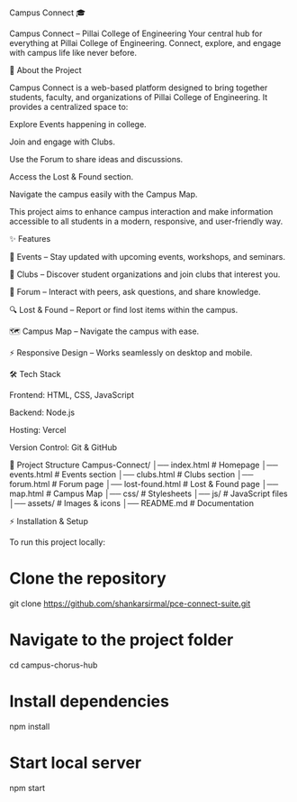 Campus Connect 🎓

Campus Connect – Pillai College of Engineering
Your central hub for everything at Pillai College of Engineering. Connect, explore, and engage with campus life like never before.

🚀 About the Project

Campus Connect is a web-based platform designed to bring together students, faculty, and organizations of Pillai College of Engineering.
It provides a centralized space to:

Explore Events happening in college.

Join and engage with Clubs.

Use the Forum to share ideas and discussions.

Access the Lost & Found section.

Navigate the campus easily with the Campus Map.

This project aims to enhance campus interaction and make information accessible to all students in a modern, responsive, and user-friendly way.

✨ Features

📅 Events – Stay updated with upcoming events, workshops, and seminars.

👥 Clubs – Discover student organizations and join clubs that interest you.

💬 Forum – Interact with peers, ask questions, and share knowledge.

🔍 Lost & Found – Report or find lost items within the campus.

🗺️ Campus Map – Navigate the campus with ease.

⚡ Responsive Design – Works seamlessly on desktop and mobile.

🛠️ Tech Stack

Frontend: HTML, CSS, JavaScript

Backend: Node.js

Hosting: Vercel

Version Control: Git & GitHub

📂 Project Structure
Campus-Connect/
│── index.html        # Homepage
│── events.html       # Events section
│── clubs.html        # Clubs section
│── forum.html        # Forum page
│── lost-found.html   # Lost & Found page
│── map.html          # Campus Map
│── css/              # Stylesheets
│── js/               # JavaScript files
│── assets/           # Images & icons
│── README.md         # Documentation

⚡ Installation & Setup

To run this project locally:

# Clone the repository
git clone https://github.com/shankarsirmal/pce-connect-suite.git

# Navigate to the project folder
cd campus-chorus-hub

# Install dependencies
npm install

# Start local server
npm start
